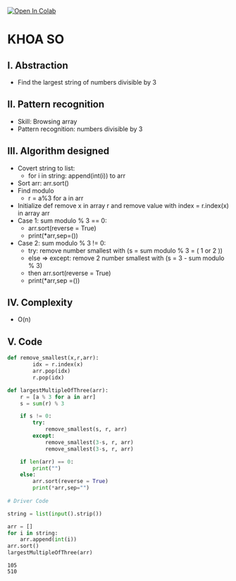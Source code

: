 [![Open In Colab](https://colab.research.google.com/assets/colab-badge.svg)](https://colab.research.google.com/drive/18adNq7cg6xO8WoBXetw-a2HT19gLpUPz#scrollTo=r719KpPrA6Hd)
# KHOA SO
## I. Abstraction
  * Find the largest string of numbers divisible by 3

## II. Pattern recognition
  * Skill: Browsing array
  * Pattern recognition: numbers divisible by 3
   
## III. Algorithm designed
  * Covert string to list:
      + for i in string: append(int(i)) to arr
  * Sort arr: arr.sort()
  * Find modulo
      + r = a%3 for a in arr
  * Initialize def remove x in array r and remove value with index = r.index(x) in array arr
  * Case 1: sum modulo % 3 == 0:
      + arr.sort(reverse = True)
      + print(*arr,sep=())
  * Case 2: sum modulo % 3 != 0:
      + try: remove number smallest with (s = sum modulo % 3 = ( 1 or 2 )) 
      + else => except: remove 2 number smallest with (s = 3 - sum modulo % 3)
      + then arr.sort(reverse = True)
      + print(*arr,sep =())
 
## IV. Complexity
   * O(n)

## V. Code

```python
def remove_smallest(x,r,arr):
        idx = r.index(x)
        arr.pop(idx)
        r.pop(idx)

def largestMultipleOfThree(arr):
    r = [a % 3 for a in arr]
    s = sum(r) % 3

    if s != 0:
        try:
            remove_smallest(s, r, arr)
        except:
            remove_smallest(3-s, r, arr)
            remove_smallest(3-s, r, arr)

    if len(arr) == 0:
        print("")
    else:
        arr.sort(reverse = True)
        print(*arr,sep="")
        
# Driver Code

string = list(input().strip())

arr = []
for i in string:
    arr.append(int(i))
arr.sort()
largestMultipleOfThree(arr)
```


    105
    510
    
